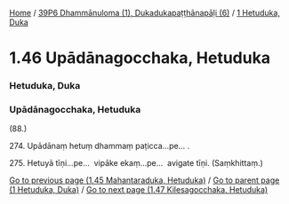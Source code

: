 
[Home](/) / [39P6 Dhammānuloma (1), Dukadukapaṭṭhānapāḷi (6)](/tipitaka/39P6.md) / [1 Hetuduka, Duka](/tipitaka/39P6/1.md)

# 1.46 Upādānagocchaka, Hetuduka

### Hetuduka, Duka

### Upādānagocchaka, Hetuduka

(88.)

274\. Upādānaṃ hetuṃ dhammaṃ paṭicca…pe… .

275\. Hetuyā tīṇi…pe…  vipāke ekaṃ…pe…  avigate tīṇi. (Saṃkhittaṃ.)

[Go to previous page (1.45 Mahantaraduka, Hetuduka)](/tipitaka/39P6/1/1.45.md) / [Go to parent page (1 Hetuduka, Duka)](/tipitaka/39P6/1.md) / [Go to next page (1.47 Kilesagocchaka, Hetuduka)](/tipitaka/39P6/1/1.47.md)


